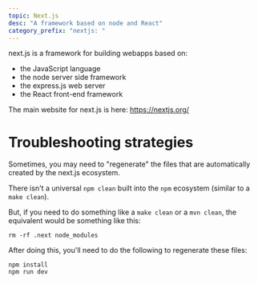 ```yaml
---
topic: Next.js
desc: "A framework based on node and React"
category_prefix: "nextjs: "
---
```


next.js is a framework for building webapps based on:
* the JavaScript language
* the node server side framework
* the express.js web server
* the React front-end framework

The main website for next.js is here: <https://nextjs.org/>


# Troubleshooting strategies

Sometimes, you may need to "regenerate" the files that are automatically created by the next.js ecosystem.

There isn't a universal `npm clean` built into the `npm` ecosystem (similar to a `make clean`).

But, if you need to do something like a `make clean` or a `mvn clean`, the equivalent would be something like this:

```
rm -rf .next node_modules
```

After doing this, you'll need to do the following to regenerate these files:

```
npm install
npm run dev
```
